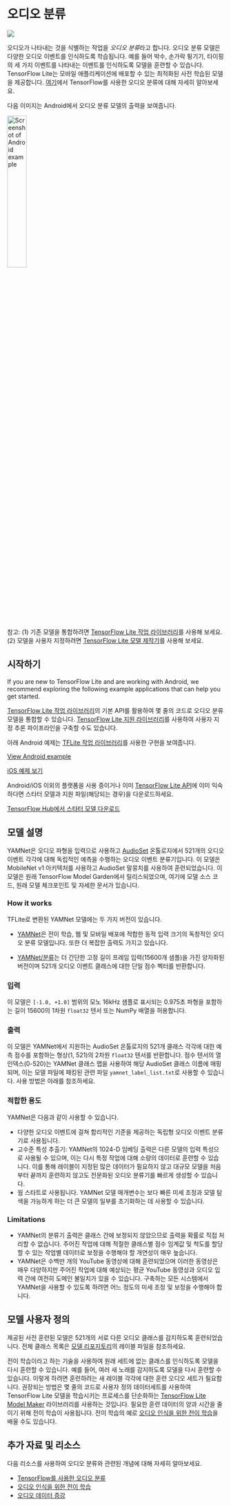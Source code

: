 # 오디오 분류

<img src="../images/audio.png" class="attempt-right">

오디오가 나타내는 것을 식별하는 작업을 *오디오 분류*라고 합니다. 오디오 분류 모델은 다양한 오디오 이벤트를 인식하도록 학습됩니다. 예를 들어 박수, 손가락 튕기기, 타이핑의 세 가지 이벤트를 나타내는 이벤트를 인식하도록 모델을 훈련할 수 있습니다. TensorFlow Lite는 모바일 애플리케이션에 배포할 수 있는 최적화된 사전 학습된 모델을 제공합니다. [여기](https://www.tensorflow.org/tutorials/audio/simple_audio)에서 TensorFlow를 사용한 오디오 분류에 대해 자세히 알아보세요.

다음 이미지는 Android에서 오디오 분류 모델의 출력을 보여줍니다.


<img src="images/android_audio_classification.png" alt="Screenshot of Android example" width="30%">

참고: (1) 기존 모델을 통합하려면 [TensorFlow Lite 작업 라이브러리](https://www.tensorflow.org/lite/inference_with_metadata/task_library/audio_classifier)를 사용해 보세요. (2) 모델을 사용자 지정하려면 [TensorFlow Lite 모델 제작기](https://www.tensorflow.org/lite/models/modify/model_maker/audio_classification)를 사용해 보세요.

## 시작하기

If you are new to TensorFlow Lite and are working with Android, we recommend exploring the following example applications that can help you get started.

[TensorFlow Lite 작업 라이브러리](../../inference_with_metadata/task_library/audio_classifier)의 기본 API를 활용하여 몇 줄의 코드로 오디오 분류 모델을 통합할 수 있습니다. [TensorFlow Lite 지원 라이브러리](../../inference_with_metadata/lite_support)를 사용하여 사용자 지정 추론 파이프라인을 구축할 수도 있습니다.

아래 Android 예제는 [TFLite 작업 라이브러리](https://github.com/tensorflow/examples/tree/master/lite/examples/sound_classification/android)를 사용한 구현을 보여줍니다.

<a class="button button-primary" href="https://github.com/tensorflow/examples/tree/master/lite/examples/sound_classification/android">View Android example</a>

<a class="button button-primary" href="https://github.com/tensorflow/examples/tree/master/lite/examples/sound_classification/ios">iOS 예제 보기</a>

Android/iOS 이외의 플랫폼을 사용 중이거나 이미 [TensorFlow Lite API](https://www.tensorflow.org/api_docs/python/tf/lite)에 이미 익숙하다면 스타터 모델과 지원 파일(해당되는 경우)을 다운로드하세요.

<a class="button button-primary" href="https://tfhub.dev/google/lite-model/yamnet/classification/tflite/1?lite-format=tflite">TensorFlow Hub에서 스타터 모델 다운로드</a>

## 모델 설명

YAMNet은 오디오 파형을 입력으로 사용하고 [AudioSet](https://g.co/audioset) 온톨로지에서 521개의 오디오 이벤트 각각에 대해 독립적인 예측을 수행하는 오디오 이벤트 분류기입니다. 이 모델은 MobileNet v1 아키텍처를 사용하고 AudioSet 말뭉치를 사용하여 훈련되었습니다. 이 모델은 원래 TensorFlow Model Garden에서 릴리스되었으며, 여기에 모델 소스 코드, 원래 모델 체크포인트 및 자세한 문서가 있습니다.

### How it works

TFLite로 변환된 YAMNet 모델에는 두 가지 버전이 있습니다.

- [YAMNet](https://tfhub.dev/google/yamnet/1)은 전이 학습, 웹 및 모바일 배포에 적합한 동적 입력 크기의 독창적인 오디오 분류 모델입니다. 또한 더 복잡한 출력도 가지고 있습니다.

- [YAMNet/분류](https://tfhub.dev/google/lite-model/yamnet/classification/tflite/1)는 더 간단한 고정 길이 프레임 입력(15600개 샘플)을 가진 양자화된 버전이며 521개 오디오 이벤트 클래스에 대한 단일 점수 벡터를 반환합니다.

### 입력

이 모델은 `[-1.0, +1.0]` 범위의 모노 16kHz 샘플로 표시되는 0.975초 파형을 포함하는 길이 15600의 1차원 `float32` 텐서 또는 NumPy 배열을 허용합니다.

### 출력

이 모델은 YAMNet에서 지원하는 AudioSet 온톨로지의 521개 클래스 각각에 대한 예측 점수를 포함하는 형상(1, 521)의 2차원 `float32` 텐서를 반환합니다. 점수 텐서의 열 인덱스(0-520)는 YAMNet 클래스 맵을 사용하여 해당 AudioSet 클래스 이름에 매핑되며, 이는 모델 파일에 패킹된 관련 파일 `yamnet_label_list.txt`로 사용할 수 있습니다. 사용 방법은 아래를 참조하세요.

### 적합한 용도

YAMNet은 다음과 같이 사용할 수 있습니다.

- 다양한 오디오 이벤트에 걸쳐 합리적인 기준을 제공하는 독립형 오디오 이벤트 분류기로 사용됩니다.
- 고수준 특성 추출기: YAMNet의 1024-D 임베딩 출력은 다른 모델의 입력 특성으로 사용될 수 있으며, 이는 다시 특정 작업에 대해 소량의 데이터로 훈련할 수 있습니다. 이를 통해 레이블이 지정된 많은 데이터가 필요하지 않고 대규모 모델을 처음부터 끝까지 훈련하지 않고도 전문화된 오디오 분류기를 빠르게 생성할 수 있습니다.
- 웜 스타트로 사용됩니다. YAMNet 모델 매개변수는 보다 빠른 미세 조정과 모델 탐색을 가능하게 하는 더 큰 모델의 일부를 초기화하는 데 사용할 수 있습니다.

### Limitations

- YAMNet의 분류기 출력은 클래스 간에 보정되지 않았으므로 출력을 확률로 직접 처리할 수 없습니다. 주어진 작업에 대해 적절한 클래스별 점수 임계값 및 척도를 할당할 수 있는 작업별 데이터로 보정을 수행해야 할 개연성이 매우 높습니다.
- YAMNet은 수백만 개의 YouTube 동영상에 대해 훈련되었으며 이러한 동영상은 매우 다양하지만 주어진 작업에 대해 예상되는 평균 YouTube 동영상과 오디오 입력 간에 여전히 도메인 불일치가 있을 수 있습니다. 구축하는 모든 시스템에서 YAMNet을 사용할 수 있도록 하려면 어느 정도의 미세 조정 및 보정을 수행해야 합니다.

## 모델 사용자 정의

제공된 사전 훈련된 모델은 521개의 서로 다른 오디오 클래스를 감지하도록 훈련되었습니다. 전체 클래스 목록은 <a href="https://github.com/tensorflow/models/blob/master/research/audioset/yamnet/yamnet_class_map.csv">모델 리포지토리</a>의 레이블 파일을 참조하세요.

전이 학습이라고 하는 기술을 사용하여 원래 세트에 없는 클래스를 인식하도록 모델을 다시 훈련할 수 있습니다. 예를 들어, 여러 새 노래를 감지하도록 모델을 다시 훈련할 수 있습니다. 이렇게 하려면 훈련하려는 새 레이블 각각에 대한 훈련 오디오 세트가 필요합니다. 권장되는 방법은 몇 줄의 코드로 사용자 정의 데이터세트를 사용하여 TensorFlow Lite 모델을 학습시키는 프로세스를 단순화하는 [TensorFlow Lite Model Maker](https://www.tensorflow.org/lite/models/modify/model_maker/audio_classification) 라이브러리를 사용하는 것입니다. 필요한 훈련 데이터의 양과 시간을 줄이기 위해 전이 학습이 사용됩니다. 전이 학습의 예로 [오디오 인식을 위한 전이 학습](https://www.tensorflow.org/tutorials/audio/transfer_learning_audio)을 배울 수도 있습니다.

## 추가 자료 및 리소스

다음 리소스를 사용하여 오디오 분류와 관련된 개념에 대해 자세히 알아보세요.

- [TensorFlow를 사용한 오디오 분류](https://www.tensorflow.org/tutorials/audio/simple_audio)
- [오디오 인식을 위한 전이 학습](https://www.tensorflow.org/tutorials/audio/transfer_learning_audio)
- [오디오 데이터 증강](https://www.tensorflow.org/io/tutorials/audio)
